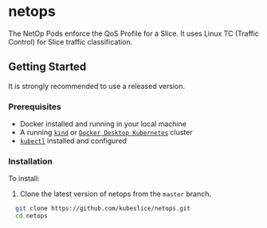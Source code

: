 # netops

The NetOp Pods enforce the QoS Profile for a Slice. It uses Linux TC (Traffic Control) for Slice traffic classification.

## Getting Started

It is strongly recommended to use a released version.

### Prerequisites

* Docker installed and running in your local machine
* A running [`kind`](https://kind.sigs.k8s.io/) or [`Docker Desktop Kubernetes`](https://docs.docker.com/desktop/kubernetes/)
  cluster 
* [`kubectl`](https://kubernetes.io/docs/tasks/tools/) installed and configured

### Installation
To install: 

1. Clone the latest version of netops from  the `master` branch.

```bash
  git clone https://github.com/kubeslice/netops.git
  cd netops
```
